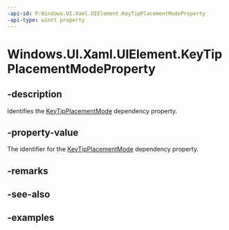 ```yaml
---
-api-id: P:Windows.UI.Xaml.UIElement.KeyTipPlacementModeProperty
-api-type: winrt property
---
```


<!-- Property syntax.
public DependencyProperty KeyTipPlacementModeProperty { get; }
-->

# Windows.UI.Xaml.UIElement.KeyTipPlacementModeProperty

## -description
Identifies the [KeyTipPlacementMode](uielement_keytipplacementmode.md) dependency property.



## -property-value
The identifier for the [KeyTipPlacementMode](uielement_keytipplacementmode.md) dependency property.

## -remarks

## -see-also

## -examples

